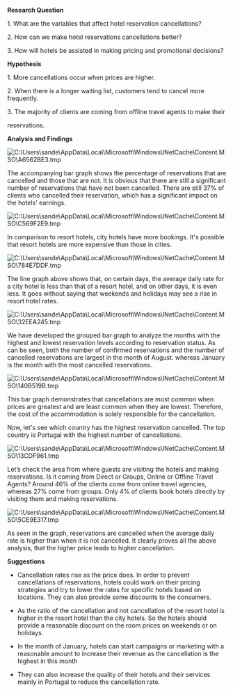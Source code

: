 ﻿**Research Question**

1\. What are the variables that affect hotel reservation cancellations?

2\. How can we make hotel reservations cancellations better?

3\. How will hotels be assisted in making pricing and promotional decisions?

**Hypothesis**

1\. More cancellations occur when prices are higher.

2\. When there is a longer waiting list, customers tend to cancel more frequently.

3\. The majority of clients are coming from offline travel agents to make their

reservations.

**Analysis and Findings**

![C:\Users\sande\AppData\Local\Microsoft\Windows\INetCache\Content.MSO\A6562BE3.tmp](Aspose.Words.55f2eb2a-e810-4d97-99ff-074e37fd0084.001.png)

The accompanying bar graph shows the percentage of reservations that are cancelled and those that are not. It is obvious that there are still a significant number of reservations that have not been cancelled. There are still 37% of clients who cancelled their reservation, which has a significant impact on the hotels' earnings.

![C:\Users\sande\AppData\Local\Microsoft\Windows\INetCache\Content.MSO\C569F2E9.tmp](Aspose.Words.55f2eb2a-e810-4d97-99ff-074e37fd0084.002.png)

In comparison to resort hotels, city hotels have more bookings. It's possible that resort hotels are more expensive than those in cities.


![C:\Users\sande\AppData\Local\Microsoft\Windows\INetCache\Content.MSO\784E7DDF.tmp](Aspose.Words.55f2eb2a-e810-4d97-99ff-074e37fd0084.003.png)


The line graph above shows that, on certain days, the average daily rate for a city hotel is less than that of a resort hotel, and on other days, it is even less. It goes without saying that weekends and holidays may see a rise in resort hotel rates.

![C:\Users\sande\AppData\Local\Microsoft\Windows\INetCache\Content.MSO\32EEA245.tmp](Aspose.Words.55f2eb2a-e810-4d97-99ff-074e37fd0084.004.png)

We have developed the grouped bar graph to analyze the months with the highest and lowest reservation levels according to reservation status. As can be seen, both the number of confirmed reservations and the number of cancelled reservations are largest in the month of August. whereas January is the month with the most cancelled reservations.

![C:\Users\sande\AppData\Local\Microsoft\Windows\INetCache\Content.MSO\140B519B.tmp](Aspose.Words.55f2eb2a-e810-4d97-99ff-074e37fd0084.005.png)

This bar graph demonstrates that cancellations are most common when prices are greatest and are least common when they are lowest. Therefore, the cost of the accommodation is solely responsible for the cancellation.

Now, let's see which country has the highest reservation cancelled. The top country is Portugal with the highest number of cancellations.

![C:\Users\sande\AppData\Local\Microsoft\Windows\INetCache\Content.MSO\13CDF961.tmp](Aspose.Words.55f2eb2a-e810-4d97-99ff-074e37fd0084.006.png)

Let’s check the area from where guests are visiting the hotels and making reservations. Is it coming from Direct or Groups, Online or Offline Travel Agents? Around 46% of the clients come from online travel agencies, whereas 27% come from groups. Only 4% of clients book hotels directly by visiting them and making reservations.

![C:\Users\sande\AppData\Local\Microsoft\Windows\INetCache\Content.MSO\5CE9E317.tmp](Aspose.Words.55f2eb2a-e810-4d97-99ff-074e37fd0084.007.png)

As seen in the graph, reservations are cancelled when the average daily rate is higher than when it is not cancelled. It clearly proves all the above analysis, that the higher price leads to higher cancellation.



**Suggestions**

- Cancellation rates rise as the price does. In order to prevent cancellations of reservations, hotels could work on their pricing strategies and try to lower the rates for specific hotels based on locations. They can also provide some discounts to the consumers.

- As the ratio of the cancellation and not cancellation of the resort hotel is higher in the resort hotel than the city hotels. So the hotels should provide a reasonable discount on the room prices on weekends or on holidays.

- In the month of January, hotels can start campaigns or marketing with a reasonable amount to increase their revenue as the cancellation is the highest in this month

- They can also increase the quality of their hotels and their services mainly in Portugal to reduce the cancellation rate.

